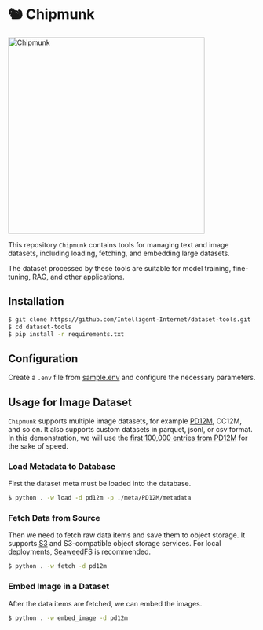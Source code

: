 # 🐿️ Chipmunk

<img src="https://github.com/user-attachments/assets/eb5ea0c1-17e4-4b2a-bccb-48dcb20b4344" alt="Chipmunk" width="400">

This repository `Chipmunk` contains tools for managing text and image datasets, including loading, fetching, and embedding large datasets.

The dataset processed by these tools are suitable for model training, fine-tuning, RAG, and other applications.

## Installation

```bash
$ git clone https://github.com/Intelligent-Internet/dataset-tools.git
$ cd dataset-tools
$ pip install -r requirements.txt
```

## Configuration

Create a `.env` file from [sample.env](./sample.env) and configure the necessary parameters.

## Usage for Image Dataset

`Chipmunk` supports multiple image datasets, for example [PD12M](https://huggingface.co/datasets/Spawning/PD12M), CC12M, and so on. It also supports custom datasets in parquet, jsonl, or csv format. In this demonstration, we will use the [first 100,000 entries from PD12M](https://huggingface.co/datasets/Spawning/PD12M/tree/main/metadata?show_file_info=metadata%2Fpd12m.000.parquet) for the sake of speed.

### Load Metadata to Database

First the dataset meta must be loaded into the database.

```bash
$ python . -w load -d pd12m -p ./meta/PD12M/metadata
```

### Fetch Data from Source

Then we need to fetch raw data items and save them to object storage. It supports [S3](https://aws.amazon.com/s3/) and S3-compatible object storage services. For local deployments, [SeaweedFS](https://github.com/seaweedfs/seaweedfs) is recommended.

```bash
$ python . -w fetch -d pd12m
```

### Embed Image in a Dataset

After the data items are fetched, we can embed the images.

```bash
$ python . -w embed_image -d pd12m
```
